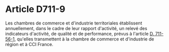 # Article D711-9

<p>Les chambres de commerce et d'industrie territoriales établissent annuellement, dans le cadre de leur rapport d'activité, un relevé des indicateurs d'activité, de qualité et de performance, prévus à l'article <a href='/affichCodeArticle.do?cidTexte=LEGITEXT000005634379&idArticle=LEGIARTI000030610387&dateTexte=&categorieLien=id' title='Code de commerce - art. D711-56-1 (Ab)'>D. 711-56-1</a>, qu'elles transmettent à la chambre de commerce et d'industrie de région et à CCI France.</p>